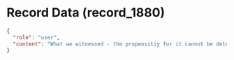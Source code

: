 # Record Data (record_1880)

```json
{
  "role": "user",
  "content": "What we witnessed - the propensitiy for it cannot be detected in interviews?"
}
```
